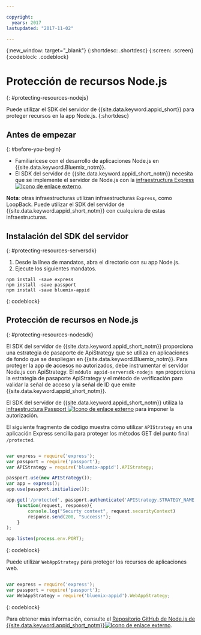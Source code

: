 ```yaml
---

copyright:
  years: 2017
lastupdated: "2017-11-02"

---
```


{:new_window: target="_blank"}
{:shortdesc: .shortdesc}
{:screen: .screen}
{:codeblock: .codeblock}

# Protección de recursos Node.js
{: #protecting-resources-nodejs}

Puede utilizar el SDK del servidor de {{site.data.keyword.appid_short}} para proteger recursos en la app Node.js.
{:shortdesc}

## Antes de empezar
{: #before-you-begin}

* Familiarícese con el desarrollo de aplicaciones Node.js en {{site.data.keyword.Bluemix_notm}}.
* El SDK del servidor de {{site.data.keyword.appid_short_notm}} necesita que se implemente el servidor de Node.js con la <a href="http://expressjs.com/" target="_blank">infraestructura Express <img src="../../icons/launch-glyph.svg" alt="Icono de enlace externo"></a>.

**Nota**: otras infraestructuras utilizan infraestructuras `Express`, como LoopBack. Puede utilizar el SDK del servidor de {{site.data.keyword.appid_short_notm}} con cualquiera de estas infraestructuras.


## Instalación del SDK del servidor
{: #protecting-resources-serversdk}

1. Desde la línea de mandatos, abra el directorio con su app Node.js.
2. Ejecute los siguientes mandatos.

  ```
  npm install -save express
  npm install -save passport
  npm install -save bluemix-appid
  ```
  {: codeblock}

## Protección de recursos en Node.js
{: #protecting-resources-nodesdk}

El SDK del servidor de {{site.data.keyword.appid_short_notm}} proporciona una estrategia de pasaporte de ApiStrategy que se utiliza en aplicaciones de fondo que se despliegan en {{site.data.keyword.Bluemix_notm}}. Para proteger la app de accesos no autorizados, debe instrumentar el servidor Node.js con ApiStrategy. El `módulo appid-serversdk-nodejs npm` proporciona la estrategia de pasaporte ApiStrategy y el método de verificación para validar la señal de acceso y la señal de ID que emite {{site.data.keyword.appid_short_notm}}.

El SDK del servidor de {{site.data.keyword.appid_short_notm}} utiliza la <a href="http://passportjs.org/" target="_blank">infraestructura Passport <img src="../../icons/launch-glyph.svg" alt="Icono de enlace externo"></a> para imponer la autorización.

El siguiente fragmento de código muestra cómo utilizar `APIStrategy` en una aplicación Express sencilla para proteger los métodos GET del punto final `/protected`.

  ```JavaScript

  var express = require('express');
  var passport = require('passport');
  var APIStrategy = require('bluemix-appid').APIStrategy;

  passport.use(new APIStrategy());
  var app = express();
  app.use(passport.initialize());

  app.get('/protected', passport.authenticate('APIStrategy.STRATEGY_NAME', {session: false }),
      function(request, response){
          console.log("Securty context", request.securityContext)
          response.send(200, "Success!");
      }
  );

  app.listen(process.env.PORT);
  ```
  {: codeblock}

Puede utilizar `WebAppStrategy` para proteger los recursos de aplicaciones web.

  ```JavaScript

  var express = require('express');
  var passport = require('passport');
  var WebAppStrategy = require('bluemix-appid').WebAppStrategy;
  ```
  {: codeblock}

Para obtener más información, consulte el <a href="https://github.com/ibm-cloud-security/appid-serversdk-nodejs" target="_blank">Repositorio GitHub de Node.js de {{site.data.keyword.appid_short_notm}}<img src="../../icons/launch-glyph.svg" alt="Icono de enlace externo"></a>.
